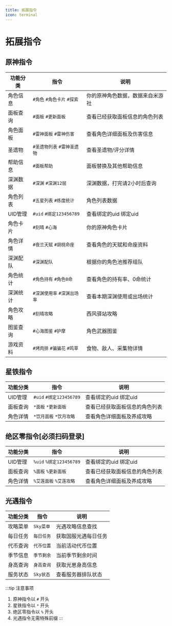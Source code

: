 ```yaml
---
title: 拓展指令
icon: terminal
---
```


# 拓展指令

## 原神指令

| 功能分类 | 指令 | 说明 |
|---------|------|------|
| 角色信息 | `#角色` `#角色卡片` `#探索` | 你的原神角色数据，数据来自米游社 |
| 面板查询 | `#面板` `#更新面板` | 查看已经获取面板信息的角色列表 |
| 角色面板 | `#雷神面板` `#雷神伤害` | 查看角色详细面板及伤害信息 |
| 圣遗物 | `#圣遗物列表` `#雷神圣遗物` | 查看圣遗物/评分详情 |
| 帮助信息 | `#面板帮助` | 面板替换及其他帮助信息 |
| 深渊数据 | `#深渊` `#深渊12层` | 深渊数据，打完请2小时后查询 |
| 角色列表 | `#五星列表` `#练度统计` | 角色列表数据 |
| UID管理 | `#uid` `#绑定123456789` | 查看绑定的uid 绑定uid |
| 角色卡片 | `#刻晴` `#心海` | 你的原神角色卡片 |
| 角色详情 | `#夜兰天赋` `#胡桃命座` | 查看角色的天赋和命座资料 |
| 深渊配队 | `#深渊配队` | 根据你的角色池推荐组队 |
| 角色统计 | `#角色持有` `#角色0命` | 查看角色的持有率、0命统计 |
| 深渊统计 | `#深渊使用率` `#深渊出场率` | 查看本期深渊使用或出场统计 |
| 角色攻略 | `#刻晴攻略` | 西风驿站攻略 |
| 图鉴查询 | `#心海图鉴` `#护摩` | 角色武器图鉴 |
| 游戏资料 | `#烤肉排` `#骗骗花` `#鸣草` | 食物、敌人、采集物详情 |

## 星铁指令

| 功能分类 | 指令 | 说明 |
|---------|------|------|
| UID管理 | `#uid` `#绑定123456789` | 查看绑定的uid 绑定uid |
| 面板查询 | `*面板` `*更新面板` | 查看已经获取面板信息的角色列表 |
| 角色详情 | `*饮月面板` `*饮月攻略` | 查看角色详细面板及养成攻略 |

## 绝区零指令[必须扫码登录]

| 功能分类 | 指令 | 说明 |
|---------|------|------|
| UID管理 | `%uid` `%绑定123456789` | 查看绑定的uid 绑定uid |
| 面板查询 | `%面板` `%更新面板` | 查看已经获取面板信息的角色列表 |
| 角色详情 | `%艾莲面板` `%艾莲攻略` | 查看角色详细面板及养成攻略 |

## 光遇指令

| 功能分类 | 指令 | 说明 |
|---------|------|------|
| 攻略菜单 | `Sky菜单` | 光遇攻略信息查找 |
| 每日任务 | `每日任务` | 获取国服光遇每日任务 |
| 代币查询 | `代币位置` | 当前活动代币位置 |
| 季节信息 | `季节剩余` | 当前季节剩余时间 |
| 身高查询 | `身高查询` | 获取光崽身高信息 |
| 服务状态 | `Sky状态` | 查看服务器排队状态 |

:::tip 注意事项
1. 原神指令以 `#` 开头
2. 星铁指令以 `*` 开头
3. 绝区零指令以 `%` 开头
4. 光遇指令无需特殊前缀
:::